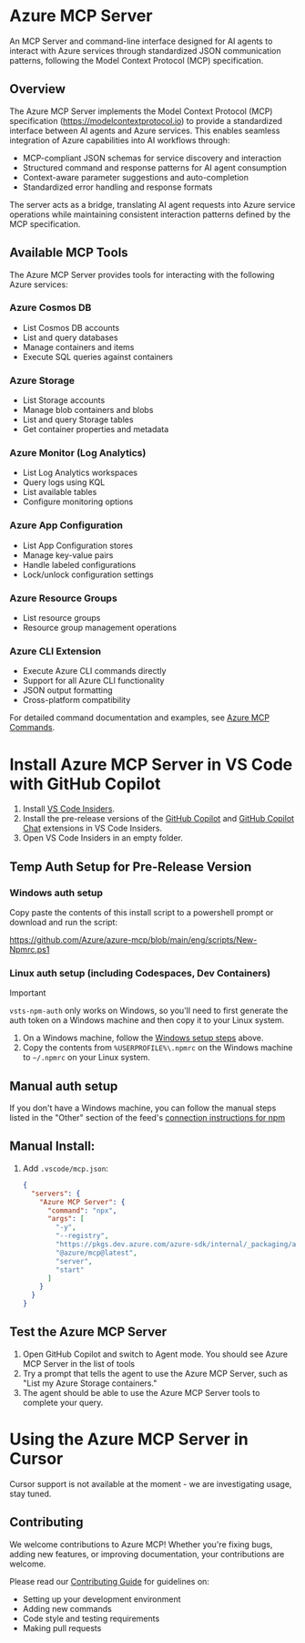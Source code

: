 # Azure MCP Server

An MCP Server and command-line interface designed for AI agents to interact with Azure services through standardized JSON communication patterns, following the Model Context Protocol (MCP) specification.

## Overview

The Azure MCP Server implements the Model Context Protocol (MCP) specification (https://modelcontextprotocol.io) to provide a standardized interface between AI agents and Azure services. This enables seamless integration of Azure capabilities into AI workflows through:

- MCP-compliant JSON schemas for service discovery and interaction
- Structured command and response patterns for AI agent consumption
- Context-aware parameter suggestions and auto-completion
- Standardized error handling and response formats

The server acts as a bridge, translating AI agent requests into Azure service operations while maintaining consistent interaction patterns defined by the MCP specification.

## Available MCP Tools

The Azure MCP Server provides tools for interacting with the following Azure services:

### Azure Cosmos DB

- List Cosmos DB accounts
- List and query databases
- Manage containers and items
- Execute SQL queries against containers

### Azure Storage

- List Storage accounts
- Manage blob containers and blobs
- List and query Storage tables
- Get container properties and metadata

### Azure Monitor (Log Analytics)

- List Log Analytics workspaces
- Query logs using KQL
- List available tables
- Configure monitoring options

### Azure App Configuration

- List App Configuration stores
- Manage key-value pairs
- Handle labeled configurations
- Lock/unlock configuration settings

### Azure Resource Groups

- List resource groups
- Resource group management operations

### Azure CLI Extension

- Execute Azure CLI commands directly
- Support for all Azure CLI functionality
- JSON output formatting
- Cross-platform compatibility

For detailed command documentation and examples, see [Azure MCP Commands](docs/azmcp-commands.md).

# Install Azure MCP Server in VS Code with GitHub Copilot

1. Install [VS Code Insiders](https://code.visualstudio.com/insiders/).
1. Install the pre-release versions of the [GitHub Copilot](https://marketplace.visualstudio.com/items?itemName=GitHub.copilot) and [GitHub Copilot Chat](https://marketplace.visualstudio.com/items?itemName=GitHub.copilot-chat) extensions in VS Code Insiders.
1. Open VS Code Insiders in an empty folder.

## Temp Auth Setup for Pre-Release Version

### Windows auth setup

Copy paste the contents of this install script to a powershell prompt or download and run the script:

https://github.com/Azure/azure-mcp/blob/main/eng/scripts/New-Npmrc.ps1 

### Linux auth setup (including Codespaces, Dev Containers)

>[!IMPORTANT]
>`vsts-npm-auth` only works on Windows, so you'll need to first generate the auth token on a Windows machine and then copy it to your Linux system.

1. On a Windows machine, follow the [Windows setup steps](#windows-auth-setup) above.
2. Copy the contents from `%USERPROFILE%\.npmrc` on the Windows machine to `~/.npmrc` on your Linux system.

## Manual auth setup

If you don't have a Windows machine, you can follow the manual steps listed in the "Other" section of the feed's [connection instructions for npm](https://dev.azure.com/azure-sdk/internal/_artifacts/feed/azure-sdk-for-js-pr/connect)

## Manual Install:

1. Add `.vscode/mcp.json`:

    ```json
    {
      "servers": {
        "Azure MCP Server": {
          "command": "npx",
          "args": [
            "-y",
            "--registry",
            "https://pkgs.dev.azure.com/azure-sdk/internal/_packaging/azure-sdk-for-js-pr/npm/registry/",
            "@azure/mcp@latest",
            "server",
            "start"
          ]
        }
      }
    }
    ```

## Test the Azure MCP Server

1. Open GitHub Copilot and switch to Agent mode. You should see Azure MCP Server in the list of tools
1. Try a prompt that tells the agent to use the Azure MCP Server, such as "List my Azure Storage containers."
1. The agent should be able to use the Azure MCP Server tools to complete your query.

# Using the Azure MCP Server in Cursor

Cursor support is not available at the moment - we are investigating usage, stay tuned.

## Contributing

We welcome contributions to Azure MCP! Whether you're fixing bugs, adding new features, or improving documentation, your contributions are welcome.

Please read our [Contributing Guide](https://github.com/Azure/azure-mcp/blob/main/CONTRIBUTING.md) for guidelines on:

- Setting up your development environment
- Adding new commands
- Code style and testing requirements
- Making pull requests
